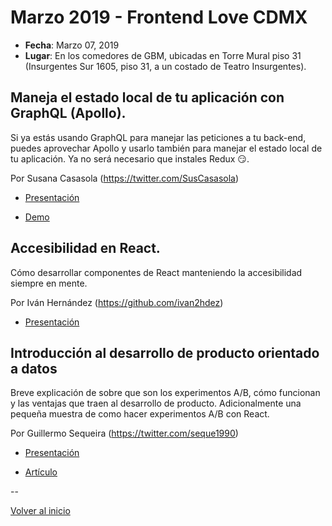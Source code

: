 # Marzo 2019 - Frontend Love CDMX

- **Fecha**: Marzo 07, 2019
- **Lugar**: En los comedores de GBM, ubicadas en Torre Mural piso 31 (Insurgentes Sur 1605, piso 31, a un costado de Teatro Insurgentes).

## Maneja el estado local de tu aplicación con GraphQL (Apollo).
Si ya estás usando GraphQL para manejar las peticiones a tu back-end, puedes aprovechar Apollo y usarlo también para manejar el estado local de tu aplicación. Ya no será necesario que instales Redux 😏.

Por Susana Casasola (https://twitter.com/SusCasasola)

- [Presentación](./materiales/maneja_el_edo_local_con_apollo_client.pdf)

- [Demo](https://codesandbox.io/s/5yzx0733ql)

## Accesibilidad en React.
Cómo desarrollar componentes de React manteniendo la accesibilidad siempre en mente.

Por Iván Hernández (https://github.com/ivan2hdez)
- [Presentación](./materiales/a11y_&_React.pdf)

## Introducción al desarrollo de producto orientado a datos
Breve explicación de sobre que son los experimentos A/B, cómo funcionan y las ventajas que traen al desarrollo de producto. Adicionalmente una pequeña muestra de como hacer experimentos A/B con React.

Por Guillermo Sequeira (https://twitter.com/seque1990)

- [Presentación](https://www.canva.com/design/DADS1nWUoYo/iB7OEUb0IVDqzpJEOgxp3Q/view?utm_content=DADS1nWUoYo&utm_campaign=designshare&utm_medium=link&utm_source=sharebutton)

 - [Artículo](https://medium.com/beek-product/how-we-do-data-driven-product-development-3538bf71f8c2)

 --

[Volver al inicio](/README.md)
